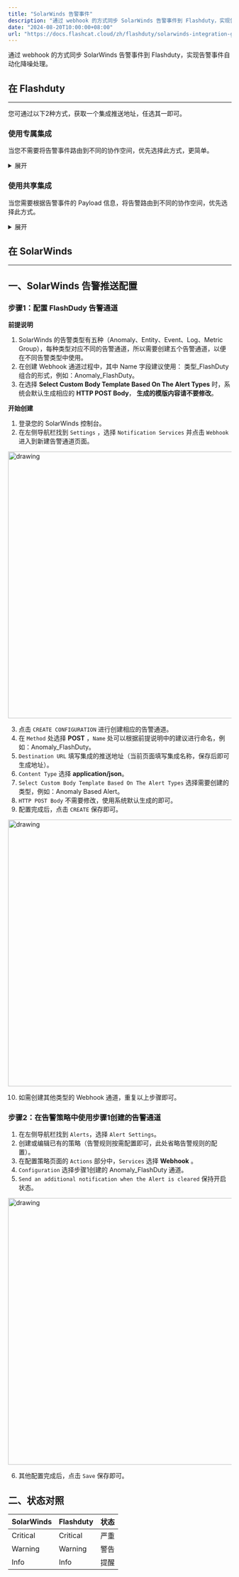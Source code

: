 ```yaml
---
title: "SolarWinds 告警事件"
description: "通过 webhook 的方式同步 SolarWinds 告警事件到 Flashduty，实现告警事件自动化降噪处理"
date: "2024-08-20T10:00:00+08:00"
url: "https://docs.flashcat.cloud/zh/flashduty/solarwinds-integration-guide"
---
```


通过 webhook 的方式同步 SolarWinds 告警事件到 Flashduty，实现告警事件自动化降噪处理。

<div class="hide">

## 在 Flashduty
---
您可通过以下2种方式，获取一个集成推送地址，任选其一即可。

### 使用专属集成

当您不需要将告警事件路由到不同的协作空间，优先选择此方式，更简单。

<details>
  <summary>展开</summary>
  
  1. 进入 Flashduty 控制台，选择 **协作空间**，进入某个空间的详情页面
  2. 选择 **集成数据** tab，点击 **添加一个集成**，进入添加集成页面
  3. 选择 **SolarWinds** 集成，点击 **保存**，生成卡片。
  4. 点击生成的卡片，可以查看到 **推送地址**，复制备用，完成。
  
    
</details>

### 使用共享集成

当您需要根据告警事件的 Payload 信息，将告警路由到不同的协作空间，优先选择此方式。

<details>
  <summary>展开</summary>
  
  1. 进入 Flashduty 控制台，选择 **集成中心=>告警事件**，进入集成选择页面。
  2. 选择 **SolarWinds** 集成：
        - **集成名称**：为当前集成定义一个名称。
  3. 配置默认路由，并选择对应的协作空间（集成创建后可以前往 `路由` 进行更多路由规则的配置）。
  4. 点击 **保存** 后，复制当前页面的新生成的 **推送地址** 备用。
  5. 完成。
    
</details>

</div>

## 在 SolarWinds
---

<div class="md-block">

## 一、SolarWinds 告警推送配置

### 步骤1：配置 FlashDudy 告警通道

**前提说明**
1. SolarWinds 的告警类型有五种（Anomaly、Entity、Event、Log、Metric Group），每种类型对应不同的告警通道，所以需要创建五个告警通道，以便在不同告警类型中使用。
2. 在创建 Webhook 通道过程中，其中 Name 字段建议使用： 类型_FlashDuty 组合的形式，例如：Anomaly_FlashDuty。
3. 在选择 **Select Custom Body Template Based On The Alert Types** 时，系统会默认生成相应的 **HTTP POST Body**， **生成的模版内容请不要修改**。

**开始创建**
1. 登录您的 SolarWinds 控制台。
2. 在左侧导航栏找到 `Settings` ，选择 `Notification Services` 并点击 `Webhook` 进入到新建告警通道页面。

<img alt="drawing" width="600" src="https://download.flashcat.cloud/flashduty/doc/sw-1.png" />

3. 点击 `CREATE CONFIGURATION` 进行创建相应的告警通道。
4. 在 `Method` 处选择 **POST** ，`Name` 处可以根据前提说明中的建议进行命名，例如：Anomaly_FlashDuty。
5. `Destination URL` 填写集成的推送地址（当前页面填写集成名称，保存后即可生成地址）。
6. `Content Type` 选择 **application/json**。
7. `Select Custom Body Template Based On The Alert Types` 选择需要创建的类型，例如：Anomaly Based Alert。
8. `HTTP POST Body` 不需要修改，使用系统默认生成的即可。
9. 配置完成后，点击 `CREATE` 保存即可。

<img alt="drawing" width="600" src="https://download.flashcat.cloud/flashduty/doc/sw-2.png" />

10. 如需创建其他类型的 Webhook 通道，重复以上步骤即可。 

### 步骤2：在告警策略中使用步骤1创建的告警通道

1. 在左侧导航栏找到 `Alerts`，选择 `Alert Settings`。
2. 创建或编辑已有的策略（告警规则按需配置即可，此处省略告警规则的配置）。
3. 在配置策略页面的 `Actions` 部分中，`Services` 选择 **Webhook** 。
4. `Configuration` 选择步骤1创建的 Anomaly_FlashDuty 通道。
5. `Send an additional notification when the Alert is cleared` 保持开启状态。

<img alt="drawing" width="600" src="https://download.flashcat.cloud/flashduty/doc/sw-4.png" />

6. 其他配置完成后，点击 `Save` 保存即可。

</dev>

## 二、状态对照

<div class="md-block">

|SolarWinds| Flashduty|状态|
|---|---|---|
|Critical|Critical|严重|
|Warning|Warning|警告|
|Info|Info|提醒|

</div>
